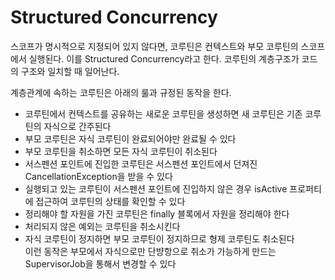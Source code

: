 # Structured Concurrency
스코프가 명시적으로 지정되어 있지 않다면, 코루틴은 컨텍스트와 부모 코루틴의 스코프에서 실행된다.
이를 Structured Concurrency라고 한다.
코루틴의 계층구조가 코드의 구조와 일치할 때 일어난다.

계층관계에 속하는 코루틴은 아래의 룰과 규정된 동작을 한다.
- 코루틴에서 컨텍스트를 공유하는 새로운 코루틴을 생성하면 새 코루틴은 기존 코루틴의 자식으로 간주된다
- 부모 코루틴은 자식 코루틴이 완료되어야만 완료될 수 있다
- 부모 코루틴을 취소하면 모든 자식 코루틴이 취소된다
- 서스펜션 포인트에 진입한 코루틴은 서스펜션 포인트에서 던져진 CancellationException을 받을 수 있다
- 실행되고 있는 코루틴이 서스펜션 포인트에 진입하지 않은 경우 isActive 프로퍼티 에 접근하여 코루틴의 상태를 확인할 수 있다
- 정리해야 할 자원을 가진 코루틴은 finally 블록에서 자원을 정리해야 한다
- 처리되지 않은 예외는 코루틴을 취소시킨다
- 자식 코루틴이 정지하면 부모 코루틴이 정지하므로 형제 코루틴도 취소된다  
이런 동작은 부모에서 자식으로만 단뱡항으로 취소가 가능하게 만드는 SupervisorJob을 통해서 변경할 수 있다
